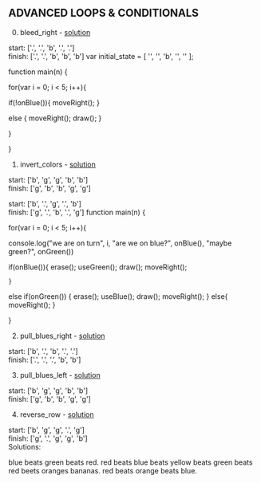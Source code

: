 ## ADVANCED LOOPS & CONDITIONALS

0. bleed_right - [solution](/challenges/solutions/bleed_right.js)

  start:  ['.', '.', 'b', '.', '.']  
  finish: ['.', '.', 'b', 'b', 'b'] 
  var initial_state = [ '', '', 'b', '', '' ];

function main(n) {

 for(var i = 0; i < 5; i++){

  if(!onBlue()){
    moveRight();
 } 

 else
 {
    moveRight();
    draw();
}
  
}


}  

1. invert_colors - [solution](/challenges/solutions/invert_colors.js)

  start:  ['b', 'g', 'g', 'b', 'b']  
  finish: ['g', 'b', 'b', 'g', 'g']  

  start:  ['b', '.', 'g', '.', 'b']  
  finish: ['g', '.', 'b', '.', 'g']  function main(n) {
 
 for(var i = 0; i < 5; i++){

  console.log("we are on turn", i, "are we on blue?", onBlue(), "maybe green?", onGreen())

  if(onBlue()){
      erase();
      useGreen();
      draw(); 
      moveRight();

    } 
   else if(onGreen())
   {
      erase();
      useBlue();
      draw();
      moveRight();
   }
   else{
    moveRight();
   }
  
}

  

2. pull_blues_right - [solution](/challenges/solutions/pull_blues_right.js)

  start:  ['b', '.', 'b', '.', '.']  
  finish: ['.', '.', '.', 'b', 'b']  

3. pull_blues_left - [solution](/challenges/solutions/pull_blues_left.js)

  start:  ['b', 'g', 'g', 'b', 'b']  
  finish: ['g', 'b', 'b', 'g', 'g']  

4. reverse_row - [solution](/challenges/solutions/reverse_row.js)

  start:  ['b', 'g', 'g', '.', 'g']  
  finish: ['g', '.', 'g', 'g', 'b']  
Solutions:

blue beats green beats red.
red beats blue beats yellow beats green beats red beets oranges bananas.
red beats orange beats blue.